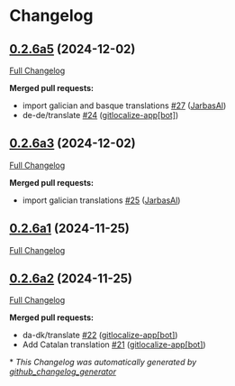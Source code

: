 # Changelog

## [0.2.6a5](https://github.com/OpenVoiceOS/ovos-skill-ip/tree/0.2.6a5) (2024-12-02)

[Full Changelog](https://github.com/OpenVoiceOS/ovos-skill-ip/compare/0.2.6a3...0.2.6a5)

**Merged pull requests:**

- import galician and basque translations [\#27](https://github.com/OpenVoiceOS/ovos-skill-ip/pull/27) ([JarbasAl](https://github.com/JarbasAl))
- de-de/translate [\#24](https://github.com/OpenVoiceOS/ovos-skill-ip/pull/24) ([gitlocalize-app[bot]](https://github.com/apps/gitlocalize-app))

## [0.2.6a3](https://github.com/OpenVoiceOS/ovos-skill-ip/tree/0.2.6a3) (2024-12-02)

[Full Changelog](https://github.com/OpenVoiceOS/ovos-skill-ip/compare/0.2.6a1...0.2.6a3)

**Merged pull requests:**

- import galician translations [\#25](https://github.com/OpenVoiceOS/ovos-skill-ip/pull/25) ([JarbasAl](https://github.com/JarbasAl))

## [0.2.6a1](https://github.com/OpenVoiceOS/ovos-skill-ip/tree/0.2.6a1) (2024-11-25)

[Full Changelog](https://github.com/OpenVoiceOS/ovos-skill-ip/compare/0.2.6a2...0.2.6a1)

## [0.2.6a2](https://github.com/OpenVoiceOS/ovos-skill-ip/tree/0.2.6a2) (2024-11-25)

[Full Changelog](https://github.com/OpenVoiceOS/ovos-skill-ip/compare/0.2.5...0.2.6a2)

**Merged pull requests:**

- da-dk/translate [\#22](https://github.com/OpenVoiceOS/ovos-skill-ip/pull/22) ([gitlocalize-app[bot]](https://github.com/apps/gitlocalize-app))
- Add Catalan translation [\#21](https://github.com/OpenVoiceOS/ovos-skill-ip/pull/21) ([gitlocalize-app[bot]](https://github.com/apps/gitlocalize-app))



\* *This Changelog was automatically generated by [github_changelog_generator](https://github.com/github-changelog-generator/github-changelog-generator)*
